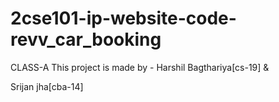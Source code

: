 # 2cse101-ip-website-code-revv_car_booking

CLASS-A
This project is made by - Harshil Bagthariya[cs-19] &

Srijan jha[cba-14]
